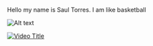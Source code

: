 Hello my name is Saul Torres. I am like basketball

![Alt text](https://basketworld.com/blog/wp-content/uploads/2020/06/vuelve-la-NBA.jpg)

[![Video Title](https://img.youtube.com/vi/oj8h2aYnHAI/0.jpg)](https://www.youtube.com/watch?v=oj8h2aYnHAI)

